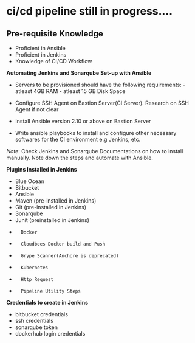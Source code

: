 # ci/cd pipeline still in progress....

## Pre-requisite Knowledge
- Proficient in Ansible
- Proficient in Jenkins
- Knowledge of CI/CD Workflow

**Automating Jenkins and Sonarqube Set-up with Ansible**

- Servers to be provisioned should have the following requirements: 
        - atleast 4GB RAM
        - atleast 15 GB Disk Space

- Configure SSH Agent on Bastion Server(CI Server). Research on SSH Agent if not clear

- Install Ansible version 2.10 or above on Bastion Server

- Write ansible playbooks to install and configure other necessary softwares for the CI environment e.g Jenkins, etc.

*Note*: Check Jenkins and Sonarqube Documentations on how to install manually.
Note down the steps and automate with Ansible.

**Plugins Installed in Jenkins**
-	Blue Ocean
-	Bitbucket
-	Ansible
-	Maven (pre-installed in Jenkins)
-	Git (pre-installed in Jenkins)
-	Sonarqube
-	Junit (preinstalled in Jenkins)
-       Docker
-       Cloudbees Docker build and Push
-       Grype Scanner(Anchore is deprecated)
-       Kubernetes
-       Http Request
-       Pipeline Utility Steps

**Credentials to create in Jenkins**
-   bitbucket credentials
-   ssh credentials
-   sonarqube token
-   dockerhub login credentials





